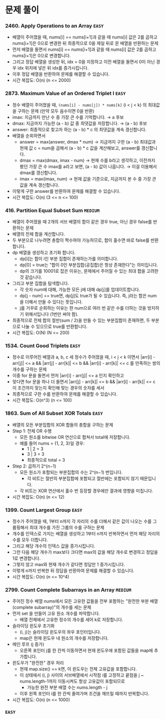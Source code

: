 # 문제 풀이

### 2460. Apply Operations to an Array ```EASY```
- 배열이 주어졌을 때, nums[i] == nums[i+1]과 같을 때 nums[i] 값은 2를 곱하고 nums[i+1]은 0으로 변경한 뒤 최종적으로 0을 제일 뒤로 몬 배열을 반환하는 문제
- 먼저 배열을 돌면서 nums[i] == nums[i+1]과 같을 때 nums[i] 값은 2를 곱하고 nums[i+1]은 0으로 변경합니다.
- 그리고 정답 배열을 생성한 뒤, idx = 0을 지정하고 이전 배열을 돌면서 0이 아닌 경우 idx 위치에 넣은 뒤 idx를 증가시킵니다.
- 이후 정답 배열을 반환하여 문제를 해결할 수 있습니다.
- 시간 복잡도: O(n) (n <= 2000)

### 2873. Maximum Value of an Ordered Triplet I ```EASY```
- 정수 배열이 주어졌을 때, `(nums[i] - nums[j]) * nums[k]` (i < j < k) 의 최대값을 구하는 문제 (만약 모두 음수이면 0을 반환)
- imax: 지금까지 만난 수 중 가장 큰 수를 기억합니다. → a 후보
- dmax: 지금까지 가능한 (a - b) 값 중 최댓값을 저장합니다. → (a - b) 후보
- answer: 최종적으로 찾고자 하는 (a - b) * c 의 최댓값을 계속 갱신합니다.
- 배열을 순회하면서
  + answer = max(answer, dmax * num) → 지금까지 구한 (a - b) 최대값과 현재 값 c = num을 곱해서 (a - b) * c 값을 계산해보고, answer를 갱신합니다.
  + dmax = max(dmax, imax - num) → 현재 수를 b라고 생각하고, 이전까지 봤던 가장 큰 수 imax를 a라고 보면, (a - b) 값이 나옵니다. → 이걸 이용해서 dmax를 갱신합니다.
  + imax = max(imax, num) → 현재 값을 기준으로, 지금까지 본 수 중 가장 큰 값을 계속 갱신합니다.
- 이렇게 구한 answer를 반환하여 문제를 해결할 수 있습니다.
- 시간 복잡도: O(n) (3 <= n <= 100)

### 416. Partition Equal Subset Sum ```MEDIUM```
- 배열이 주어졌을 때 2개의 서브 배열의 합이 같은 경우 true, 아닌 경우 false를 반환하는 문제
- 배열의 전체 합을 계산합니다.
- 두 부분으로 나누려면 총합이 짝수여야 가능하므로, 합이 홀수면 바로 false를 반환합니다.
- dp 배열을 생성하고 초기화 합니다.
  + dp[i]는 합이 i인 부분 집합이 존재하는가를 의미합니다.
  + dp[0] = true는 "합이 0인 부분집합(공집합)은 항상 존재한다"는 의미입니다.
  + dp의 크기를 10001로 잡은 이유는, 문제에서 주어질 수 있는 최대 합을 고려한 것 같습니다.
- 그리고 부분 집합을 탐색합니다.
  + 각 숫자 num에 대해, 가능한 모든 j에 대해 dp[j]를 업데이트합니다.
  + dp[j - num] == true면, dp[j]도 true가 될 수 있습니다. 즉, j라는 합은 num을 더해서 만들 수 있다는 뜻입니다.
  + j를 거꾸로 순회하는 이유는 한 num으로 여러 번 같은 수를 더하는 것을 방지하기 위해서입니다 (1번만 써야 함).
- 최종적으로 전체 합의 절반(sum / 2)을 만들 수 있는 부분집합이 존재하면, 두 부분으로 나눌 수 있으므로 true를 반환합니다.
- 시간 복잡도: O(N) (N <= 200)

### 1534. Count Good Triplets ```EASY```
- 정수로 이루어진 배열과 a, b, c 세 정수가 주어졌을 때, i < j < k 이면서 |arr[i] - arr[j]| <= a && |arr[j] - arr[k]| <= b && |arr[i] - arr[k]| <= c 를 만족하는 쌍의 개수를 구하는 문제
- 이중 for 문을 돌면서 먼저 |arr[i] - arr[j]| <= a 인지 확인하고
- 맞다면 for 문을 하나 더 돌면서 |arr[j] - arr[k]| <= b && |arr[i] - arr[k]| <= c 이 조건까지 맞는지 확인해 맞는 경우의 숫자를 세서
- 최종적으로 구한 수를 반환하여 문제를 해결할 수 있습니다.
- 시간 복잡도: O(n^3) (n <= 100)

### 1863. Sum of All Subset XOR Totals ```EASY```
- 배열의 모든 부분집합의 XOR 합들의 총합을 구하는 문제
- Step 1: 전체 OR 수행
  + 모든 원소를 bitwise OR 연산으로 합쳐서 total에 저장합니다.
  + 예를 들어 nums = {1, 2, 3}일 경우:
    - 1 | 2 = 3
    - 3 | 3 = 3
    - 최종적으로 total = 3
- Step 2: 곱하기 2^(n−1)
  + 모든 원소가 포함되는 부분집합의 수는 2^(n−1) 번입니다.
    - 각 비트는 절반의 부분집합에 포함되고 절반에는 포함되지 않기 때문입니다.
  + 각 비트는 XOR 연산에서 홀수 번 등장할 경우에만 결과에 영향을 미칩니다.
- 시간 복잡도: O(n) (n <= 12)

### 1399. Count Largest Group ```EASY```
- 정수가 주어졌을 때, 1부터 n까지 각 자리의 수를 더해서 같은 값이 나오는 수를 그룹핑해서 최대 개수를 가진 그룹의 수를 구하는 문제
- 개수를 인덱스로 가지는 배열을 생성하고 1부터 n까지 반복하면서 먼저 해당 자리의 수를 모두 더합니다.
- 그리고 해당 개수의 인덱스 값을 증가시킵니다.
- 그런 다음 해당 개수가 max보다 크다면 max의 값을 해당 개수로 변경하고 정답을 1로 변경합니다.
- 그렇지 않고 max와 현재 개수가 같다면 정답만 1 증가시킵니다.
- 이렇게 n까지 반복한 뒤 정답을 반환하여 문제를 해결할 수 있습니다.
- 시간 복잡도: O(n) (n <= 10^4)

### 2799. Count Complete Subarrays in an Array ```MEDIUM```
- 주어진 정수 배열 nums에서 모든 고유한 값들을 전부 포함하는 "완전한 부분 배열(complete subarray)"의 개수를 세는 문제
- 먼저 set 을 만들어 고유 원소 개수를 파악합니다. 
  + 배열 전체에서 고유한 정수의 개수를 세어 k로 저장합니다.
- 슬라이딩 윈도우 초기화
  + (i, j)는 슬라이딩 윈도우의 좌우 포인터입니다.
  + map은 현재 윈도우 내 원소의 개수를 저장합니다.
- 메인 루프 (j 증가)
  + 오른쪽 포인터 j를 한 칸씩 이동하면서 현재 윈도우에 포함된 값들을 map에 추가합니다.
- 윈도우가 "완전한" 경우 처리
  + 현재 map.size() == k면, 이 윈도우는 전체 고유값을 포함합니다.
  + 이 상태에서 (i, j) 사이의 서브배열에서 시작점 i를 고정하고 끝점을 j ~ nums.length-1까지 이동시켜도 항상 고유값이 포함되므로
    - 가능한 완전 부분 배열 수는 nums.length - j
  + 이후 왼쪽 포인터 i를 한 칸씩 줄여가며 조건을 깨뜨릴 때까지 반복합니다.
- 시간 복잡도: O(n) (n <= 1000)

### ```EASY```


